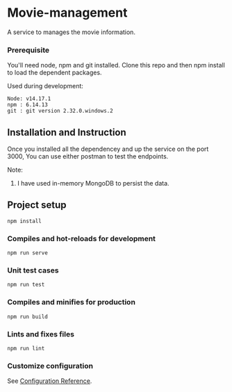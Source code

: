 # Movie-management
A service to manages the movie information.

### Prerequisite 
You'll need node, npm and git installed. Clone this repo and then npm install to load the dependent packages.

Used during development:
```
Node: v14.17.1
npm : 6.14.13
git : git version 2.32.0.windows.2
```
## Installation and Instruction
Once you installed all the dependencey and up the service on the port 3000, You can use either postman to test the endpoints.


Note:
1. I have used in-memory MongoDB to persist the data.


## Project setup
```
npm install
```

### Compiles and hot-reloads for development
```
npm run serve
```

### Unit test cases
```
npm run test
```

### Compiles and minifies for production
```
npm run build
```

### Lints and fixes files
```
npm run lint
```

### Customize configuration
See [Configuration Reference](https://cli.vuejs.org/config/).
